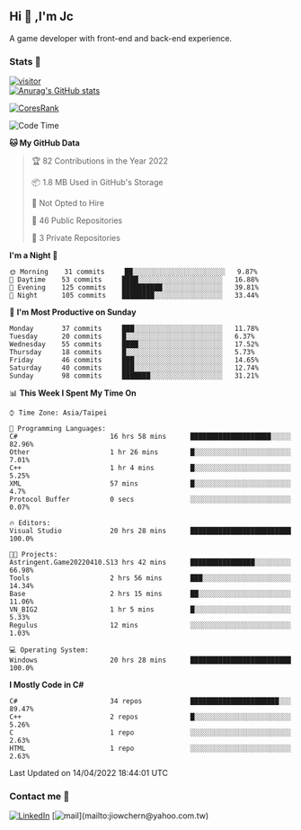 ## Hi 👋 ,I'm Jc  

A game developer with front-end and back-end experience.  

### Stats  📝
[![visitor](https://visitor-badge.glitch.me/badge?page_id=jiowchern.jiowchern&style=flat-square&color=0088cc)](https://visitor-badge.glitch.me/badge?page_id=jiowchern.jiowchern&style=flat-square&color=0088cc)  
[![Anurag's GitHub stats](https://github-readme-stats.vercel.app/api?username=jiowchern&count_private=true&&show_icons=true)](https://github.com/anuraghazra/github-readme-stats)  
<!-- [![trophy](https://github-profile-trophy.vercel.app/?username=jiowchern)](https://github.com/ryo-ma/github-profile-trophy)   -->
[![CoresRank](https://cr-ss-service.azurewebsites.net/api/ScreenShot?widget=summary&username=jiowchern)](https://cr-ss-service.azurewebsites.net/api/ScreenShot?widget=summary&username=jiowchern)


<!--START_SECTION:waka-->
![Code Time](http://img.shields.io/badge/Code%20Time-308%20hrs%2053%20mins-blue)

**🐱 My GitHub Data** 

> 🏆 82 Contributions in the Year 2022
 > 
> 📦 1.8 MB Used in GitHub's Storage 
 > 
> 🚫 Not Opted to Hire
 > 
> 📜 46 Public Repositories 
 > 
> 🔑 3 Private Repositories  
 > 
**I'm a Night 🦉** 

```text
🌞 Morning    31 commits     ██░░░░░░░░░░░░░░░░░░░░░░░   9.87% 
🌆 Daytime    53 commits     ████░░░░░░░░░░░░░░░░░░░░░   16.88% 
🌃 Evening    125 commits    ██████████░░░░░░░░░░░░░░░   39.81% 
🌙 Night      105 commits    ████████░░░░░░░░░░░░░░░░░   33.44%

```
📅 **I'm Most Productive on Sunday** 

```text
Monday       37 commits     ███░░░░░░░░░░░░░░░░░░░░░░   11.78% 
Tuesday      20 commits     █░░░░░░░░░░░░░░░░░░░░░░░░   6.37% 
Wednesday    55 commits     ████░░░░░░░░░░░░░░░░░░░░░   17.52% 
Thursday     18 commits     █░░░░░░░░░░░░░░░░░░░░░░░░   5.73% 
Friday       46 commits     ███░░░░░░░░░░░░░░░░░░░░░░   14.65% 
Saturday     40 commits     ███░░░░░░░░░░░░░░░░░░░░░░   12.74% 
Sunday       98 commits     ███████░░░░░░░░░░░░░░░░░░   31.21%

```


📊 **This Week I Spent My Time On** 

```text
⌚︎ Time Zone: Asia/Taipei

💬 Programming Languages: 
C#                       16 hrs 58 mins      ████████████████████░░░░░   82.96% 
Other                    1 hr 26 mins        █░░░░░░░░░░░░░░░░░░░░░░░░   7.01% 
C++                      1 hr 4 mins         █░░░░░░░░░░░░░░░░░░░░░░░░   5.25% 
XML                      57 mins             █░░░░░░░░░░░░░░░░░░░░░░░░   4.7% 
Protocol Buffer          0 secs              ░░░░░░░░░░░░░░░░░░░░░░░░░   0.07%

🔥 Editors: 
Visual Studio            20 hrs 28 mins      █████████████████████████   100.0%

🐱‍💻 Projects: 
Astringent.Game20220410.S13 hrs 42 mins      ████████████████░░░░░░░░░   66.98% 
Tools                    2 hrs 56 mins       ███░░░░░░░░░░░░░░░░░░░░░░   14.34% 
Base                     2 hrs 15 mins       ██░░░░░░░░░░░░░░░░░░░░░░░   11.06% 
VN_BIG2                  1 hr 5 mins         █░░░░░░░░░░░░░░░░░░░░░░░░   5.33% 
Regulus                  12 mins             ░░░░░░░░░░░░░░░░░░░░░░░░░   1.03%

💻 Operating System: 
Windows                  20 hrs 28 mins      █████████████████████████   100.0%

```

**I Mostly Code in C#** 

```text
C#                       34 repos            ██████████████████████░░░   89.47% 
C++                      2 repos             █░░░░░░░░░░░░░░░░░░░░░░░░   5.26% 
C                        1 repo              ░░░░░░░░░░░░░░░░░░░░░░░░░   2.63% 
HTML                     1 repo              ░░░░░░░░░░░░░░░░░░░░░░░░░   2.63%

```



 Last Updated on 14/04/2022 18:44:01 UTC
<!--END_SECTION:waka-->



### Contact me 💬
[![LinkedIn](https://img.shields.io/badge/-JiowchernChen-0077B5?style==flat-square&logo=LinkedIn&logoColor=white)](https://www.linkedin.com/in/jiowchern-chen-4aaa90b7/) [![mail](https://img.shields.io/badge/-jiowchern%40yahoo.com.tw-blueviolet?style=flat-square&logo=yahoo!)](mailto:jiowchern@yahoo.com.tw)    

<!-- [![Linkedin Badge](https://img.shields.io/badge/-LinkedIn-blue?style=flat-square&logo=Linkedin&logoColor=white&link=https://www.linkedin.com/in/jiowchern-chen-4aaa90b7/)](https://www.linkedin.com/in/jiowchern-chen-4aaa90b7/) -->


<!--
**jiowchern/jiowchern** is a ✨ _special_ ✨ repository because its `README.md` (this file) appears on your GitHub profile.

Here are some ideas to get you started:

- 🔭 I’m currently working on ...
- 🌱 I’m currently learning ...
- 👯 I’m looking to collaborate on ...
- 🤔 I’m looking for help with ...
- 💬 Ask me about ...
- 📫 How to reach me: ...
- 😄 Pronouns: ...
- ⚡ Fun fact: ...
-->
